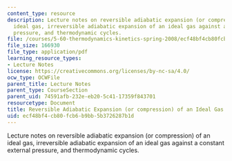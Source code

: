 ```yaml
---
content_type: resource
description: Lecture notes on reversible adiabatic expansion (or compression) of an
  ideal gas, irreversible adiabatic expansion of an ideal gas against a constant external
  pressure, and thermodynamic cycles.
file: /courses/5-60-thermodynamics-kinetics-spring-2008/ecf48bf4cb80fcb6b9bb5b3726287b1d_5_60_lecture5.pdf
file_size: 166930
file_type: application/pdf
learning_resource_types:
- Lecture Notes
license: https://creativecommons.org/licenses/by-nc-sa/4.0/
ocw_type: OCWFile
parent_title: Lecture Notes
parent_type: CourseSection
parent_uid: 74591afb-232e-eb20-5c41-17359f843701
resourcetype: Document
title: Reversible Adiabatic Expansion (or compression) of an Ideal Gas
uid: ecf48bf4-cb80-fcb6-b9bb-5b3726287b1d
---
```

Lecture notes on reversible adiabatic expansion (or compression) of an ideal gas, irreversible adiabatic expansion of an ideal gas against a constant external pressure, and thermodynamic cycles.